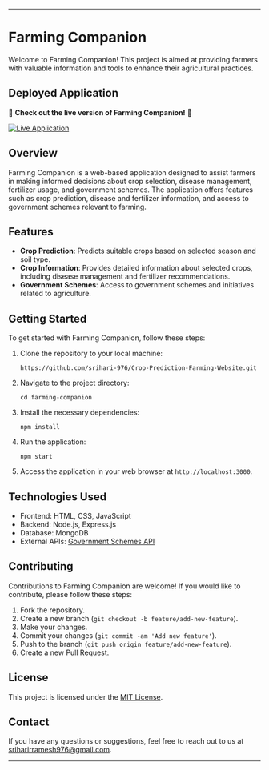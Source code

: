 
---

# Farming Companion

Welcome to Farming Companion! This project is aimed at providing farmers with valuable information and tools to enhance their agricultural practices.

## Deployed Application

🚀 **Check out the live version of Farming Companion!** 🚀

[![Live Application](https://img.shields.io/badge/Live%20Application-Click%20Here-brightgreen)](https://crop-prediction-farming-website.vercel.app/)



## Overview

Farming Companion is a web-based application designed to assist farmers in making informed decisions about crop selection, disease management, fertilizer usage, and government schemes. The application offers features such as crop prediction, disease and fertilizer information, and access to government schemes relevant to farming.

## Features

- **Crop Prediction**: Predicts suitable crops based on selected season and soil type.
- **Crop Information**: Provides detailed information about selected crops, including disease management and fertilizer recommendations.
- **Government Schemes**: Access to government schemes and initiatives related to agriculture.

## Getting Started

To get started with Farming Companion, follow these steps:

1. Clone the repository to your local machine:

   ```
   https://github.com/srihari-976/Crop-Prediction-Farming-Website.git
   ```

2. Navigate to the project directory:

   ```
   cd farming-companion
   ```

3. Install the necessary dependencies:

   ```
   npm install
   ```

4. Run the application:

   ```
   npm start
   ```

5. Access the application in your web browser at `http://localhost:3000`.

## Technologies Used

- Frontend: HTML, CSS, JavaScript
- Backend: Node.js, Express.js
- Database: MongoDB
- External APIs: [Government Schemes API](https://example.com/api/docs)

## Contributing

Contributions to Farming Companion are welcome! If you would like to contribute, please follow these steps:

1. Fork the repository.
2. Create a new branch (`git checkout -b feature/add-new-feature`).
3. Make your changes.
4. Commit your changes (`git commit -am 'Add new feature'`).
5. Push to the branch (`git push origin feature/add-new-feature`).
6. Create a new Pull Request.

## License

This project is licensed under the [MIT License](LICENSE).

## Contact

If you have any questions or suggestions, feel free to reach out to us at [sriharirramesh976@gmail.com](mailto:your-email@example.com).

---

